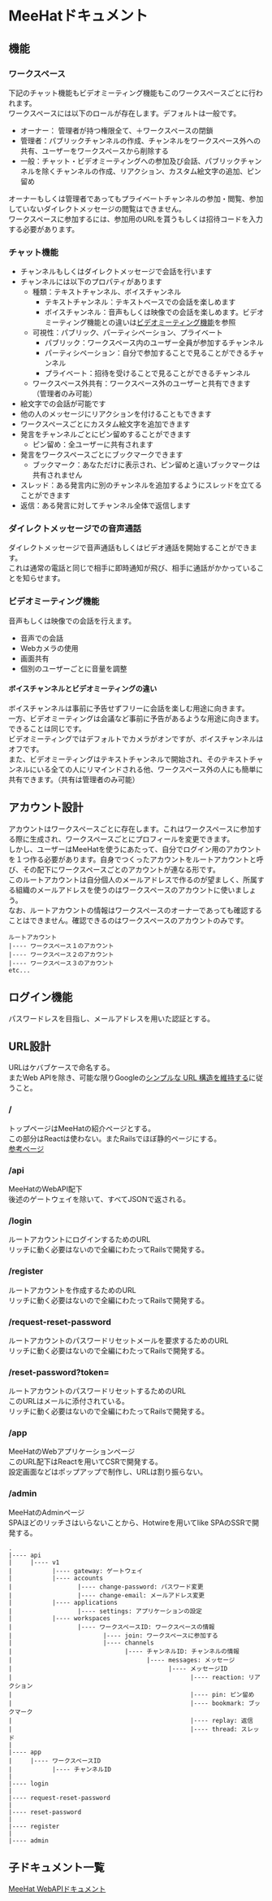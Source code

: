 # MeeHatドキュメント
## 機能
### ワークスペース
下記のチャット機能もビデオミーティング機能もこのワークスペースごとに行われます。<br>
ワークスペースには以下のロールが存在します。デフォルトは一般です。
- オーナー： 管理者が持つ権限全て、＋ワークスペースの閉鎖
- 管理者：パブリックチャンネルの作成、チャンネルをワークスペース外への共有、ユーザーをワークスペースから削除する
- 一般：チャット・ビデオミーティングへの参加及び会話、パブリックチャンネルを除くチャンネルの作成、リアクション、カスタム絵文字の追加、ピン留め

オーナーもしくは管理者であってもプライベートチャンネルの参加・閲覧、参加していないダイレクトメッセージの閲覧はできません。<br>
ワークスペースに参加するには、参加用のURLを貰うもしくは招待コードを入力する必要があります。

### チャット機能
- チャンネルもしくはダイレクトメッセージで会話を行います
- チャンネルには以下のプロパティがあります
    - 種類：テキストチャンネル、ボイスチャンネル
        - テキストチャンネル：テキストベースでの会話を楽しめます
        - ボイスチャンネル：音声もしくは映像での会話を楽しめます。ビデオミーティング機能との違いは[ビデオミーティング機能](#ボイスチャンネルとビデオミーティングの違い)を参照
    - 可視性：パブリック、パーティシペーション、プライベート
        - パブリック：ワークスペース内のユーザー全員が参加するチャンネル
        - パーティシペーション：自分で参加することで見ることができるチャンネル
        - プライベート：招待を受けることで見ることができるチャンネル
    - ワークスペース外共有：ワークスペース外のユーザーと共有できます（管理者のみ可能）
- 絵文字での会話が可能です
- 他の人のメッセージにリアクションを付けることもできます
- ワークスペースごとにカスタム絵文字を追加できます
- 発言をチャンネルごとにピン留めすることができます
    - ピン留め：全ユーザーに共有されます
- 発言をワークスペースごとにブックマークできます
    - ブックマーク：あなただけに表示され、ピン留めと違いブックマークは共有されません
- スレッド：ある発言内に別のチャンネルを追加するようにスレッドを立てることができます
- 返信：ある発言に対してチャンネル全体で返信します

### ダイレクトメッセージでの音声通話
ダイレクトメッセージで音声通話もしくはビデオ通話を開始することができます。<br>
これは通常の電話と同じで相手に即時通知が飛び、相手に通話がかかっていることを知らせます。

### ビデオミーティング機能
音声もしくは映像での会話を行えます。
- 音声での会話
- Webカメラの使用
- 画面共有
- 個別のユーザーごとに音量を調整

#### ボイスチャンネルとビデオミーティングの違い
ボイスチャンネルは事前に予告せずフリーに会話を楽しむ用途に向きます。<br>
一方、ビデオミーティングは会議など事前に予告があるような用途に向きます。<br>
できることは同じです。<br>
ビデオミーティングではデフォルトでカメラがオンですが、ボイスチャンネルはオフです。<br>
また、ビデオミーティングはテキストチャンネルで開始され、そのテキストチャンネルにいる全ての人にリマインドされる他、ワークスペース外の人にも簡単に共有できます。（共有は管理者のみ可能）

## アカウント設計
アカウントはワークスペースごとに存在します。これはワークスペースに参加する際に生成され、ワークスペースごとにプロフィールを変更できます。<br>
しかし、ユーザーはMeeHatを使うにあたって、自分でログイン用のアカウントを１つ作る必要があります。自身でつくったアカウントをルートアカウントと呼び、その配下にワークスペースごとのアカウントが連なる形です。<br>
このルートアカウントは自分個人のメールアドレスで作るのが望ましく、所属する組織のメールアドレスを使うのはワークスペースのアカウントに使いましょう。<br>
なお、ルートアカウントの情報はワークスペースのオーナーであっても確認することはできません。確認できるのはワークスペースのアカウントのみです。<br>
```
ルートアカウント
|---- ワークスペース１のアカウント
|---- ワークスペース２のアカウント
|---- ワークスペース３のアカウント
etc...
```

## ログイン機能
パスワードレスを目指し、メールアドレスを用いた認証とする。

## URL設計
URLはケバブケースで命名する。<br>
またWeb APIを除き、可能な限りGoogleの[シンプルな URL 構造を維持する](https://developers.google.com/search/docs/advanced/guidelines/url-structure?hl=ja&visit_id=637959139868032039-3818592956&rd=1)に従うこと。

### /
トップページはMeeHatの紹介ページとする。<br>
この部分はReactは使わない。またRailsでほぼ静的ページにする。<br>
[参考ページ](https://railstutorial.jp/chapters/static-pages?version=3.2)

### /api
MeeHatのWebAPI配下<br>
後述のゲートウェイを除いて、すべてJSONで返される。

### /login
ルートアカウントにログインするためのURL<br>
リッチに動く必要はないので全編にわたってRailsで開発する。

### /register
ルートアカウントを作成するためのURL<br>
リッチに動く必要はないので全編にわたってRailsで開発する。

### /request-reset-password
ルートアカウントのパスワードリセットメールを要求するためのURL<br>
リッチに動く必要はないので全編にわたってRailsで開発する。

### /reset-password?token=
ルートアカウントのパスワードリセットするためのURL<br>
このURLはメールに添付されている。<br>
リッチに動く必要はないので全編にわたってRailsで開発する。

### /app
MeeHatのWebアプリケーションページ<br>
このURL配下はReactを用いてCSRで開発する。<br>
設定画面などはポップアップで制作し、URLは割り振らない。

### /admin
MeeHatのAdminページ<br>
SPAほどのリッチさはいらないことから、Hotwireを用いてlike SPAのSSRで開発する。

```
.
|---- api
|     |---- v1
|           |---- gateway: ゲートウェイ
|           |---- accounts
|                  |---- change-password: パスワード変更
|                  |---- change-email: メールアドレス変更
|           |---- applications
|                  |---- settings: アプリケーションの設定
|           |---- workspaces
|                  |---- ワークスペースID: ワークスペースの情報
|                         |---- join: ワークスペースに参加する
|                         |---- channels
|                               |---- チャンネルID: チャンネルの情報
|                                     |---- messages: メッセージ
|                                           |---- メッセージID
|                                                 |---- reaction: リアクション
|                                                 |---- pin: ピン留め
|                                                 |---- bookmark: ブックマーク
|                                                 |---- replay: 返信
|                                                 |---- thread: スレッド
|
|---- app
|     |---- ワークスペースID
|           |---- チャンネルID
|
|---- login
|
|---- request-reset-password
|
|---- reset-password
|
|---- register
|
|---- admin
```

## 子ドキュメント一覧
[MeeHat WebAPIドキュメント](./api/API.md)